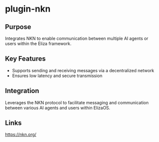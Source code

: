 # plugin-nkn

## Purpose

Integrates NKN to enable communication between multiple AI agents or users within the Eliza framework.

## Key Features

- Supports sending and receiving messages via a decentralized network
- Ensures low latency and secure transmission

## Integration

Leverages the NKN protocol to facilitate messaging and communication between various AI agents and users within ElizaOS.

## Links

https://nkn.org/
